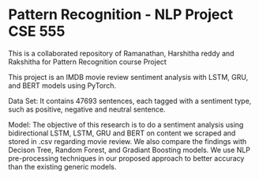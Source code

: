 # Pattern Recognition - NLP Project CSE 555
This is a collaborated repository of Ramanathan, Harshitha reddy and Rakshitha for Pattern Recognition course Project

This project is an IMDB movie review sentiment analysis with LSTM, GRU, and BERT models using PyTorch.

Data Set: It contains 47693 sentences, each tagged with a sentiment type, such as positive, negative and neutral sentence.

Model: The objective of this research is to do a sentiment analysis using bidirectional LSTM, LSTM, GRU and BERT on content we scraped and stored in .csv regarding movie review. We also compare the findings with Decison Tree, Random Forest, and Gradiant Boosting models. We use NLP pre-processing techniques in our proposed approach to better accuracy than the existing generic models.
